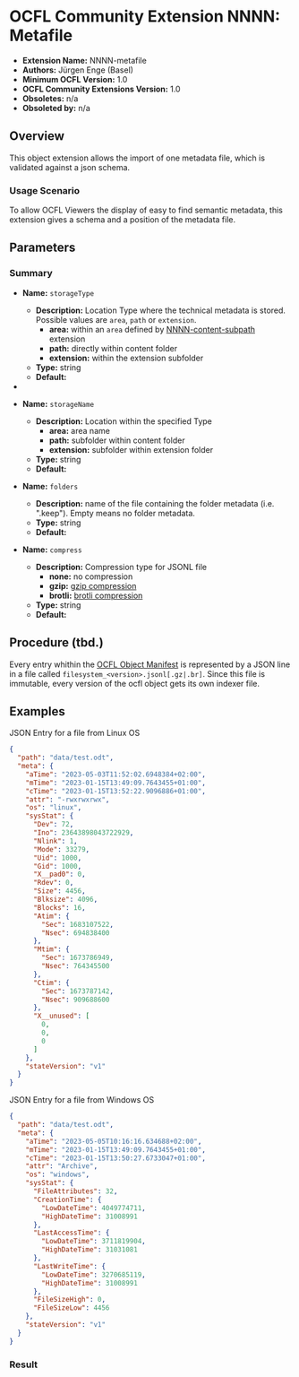 # OCFL Community Extension NNNN: Metafile

* **Extension Name:** NNNN-metafile
* **Authors:** Jürgen Enge (Basel)
* **Minimum OCFL Version:** 1.0
* **OCFL Community Extensions Version:** 1.0
* **Obsoletes:** n/a
* **Obsoleted by:** n/a

## Overview

This object extension allows the import of one metadata file, which is 
validated against a json schema.

### Usage Scenario

To allow OCFL Viewers the display of easy to find semantic metadata, this
extension gives a schema and a position of the metadata file.

## Parameters

### Summary

* **Name:** `storageType`
    * **Description:** Location Type where the technical metadata is stored. Possible values are
      `area`, `path` or `extension`.
        * **area:** within an `area` defined by [NNNN-content-subpath](NNNN-content-subpath.md)
          extension
        * **path:** directly within content folder
        * **extension:** within the extension subfolder
    * **Type:** string
    * **Default:**
*
* **Name:** `storageName`
    * **Description:** Location within the specified Type
        * **area:** area name
        * **path:** subfolder within content folder
        * **extension:** subfolder within extension folder
    * **Type:** string
    * **Default:**

* **Name:** `folders`
    * **Description:** name of the file containing the folder metadata (i.e. ".keep"). Empty means no folder metadata.
    * **Type:** string
    * **Default:**

* **Name:** `compress`
    * **Description:** Compression type for JSONL file
        * **none:** no compression
        * **gzip:** [gzip compression](https://en.wikipedia.org/wiki/Gzip)
        * **brotli:** [brotli compression](https://en.wikipedia.org/wiki/Brotli)
    * **Type:** string
    * **Default:**


## Procedure (tbd.)

Every entry whithin the [OCFL Object Manifest](https://ocfl.io/1.1/spec/#manifest)
is represented by a JSON line in a file called  `filesystem_<version>.jsonl[.gz|.br]`.
Since this file is immutable, every version of the ocfl object gets its own indexer file.

## Examples

JSON Entry for a file from Linux OS
```json
{
  "path": "data/test.odt",
  "meta": {
    "aTime": "2023-05-03T11:52:02.6948384+02:00",
    "mTime": "2023-01-15T13:49:09.7643455+01:00",
    "cTime": "2023-01-15T13:52:22.9096886+01:00",
    "attr": "-rwxrwxrwx",
    "os": "linux",
    "sysStat": {
      "Dev": 72,
      "Ino": 23643898043722929,
      "Nlink": 1,
      "Mode": 33279,
      "Uid": 1000,
      "Gid": 1000,
      "X__pad0": 0,
      "Rdev": 0,
      "Size": 4456,
      "Blksize": 4096,
      "Blocks": 16,
      "Atim": {
        "Sec": 1683107522,
        "Nsec": 694838400
      },
      "Mtim": {
        "Sec": 1673786949,
        "Nsec": 764345500
      },
      "Ctim": {
        "Sec": 1673787142,
        "Nsec": 909688600
      },
      "X__unused": [
        0,
        0,
        0
      ]
    },
    "stateVersion": "v1"
  }
}
```

JSON Entry for a file from Windows OS
```json
{
  "path": "data/test.odt",
  "meta": {
    "aTime": "2023-05-05T10:16:16.634688+02:00",
    "mTime": "2023-01-15T13:49:09.7643455+01:00",
    "cTime": "2023-01-15T13:50:27.6733047+01:00",
    "attr": "Archive",
    "os": "windows",
    "sysStat": {
      "FileAttributes": 32,
      "CreationTime": {
        "LowDateTime": 4049774711,
        "HighDateTime": 31008991
      },
      "LastAccessTime": {
        "LowDateTime": 3711819904,
        "HighDateTime": 31031081
      },
      "LastWriteTime": {
        "LowDateTime": 3270685119,
        "HighDateTime": 31008991
      },
      "FileSizeHigh": 0,
      "FileSizeLow": 4456
    },
    "stateVersion": "v1"
  }
}
```


### Result

